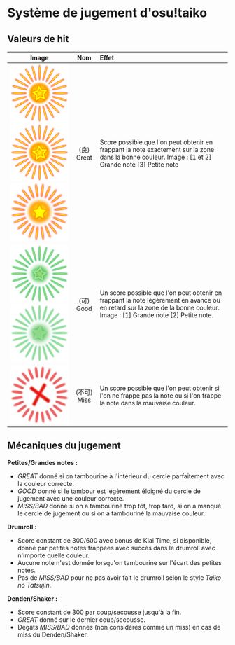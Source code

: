 # Système de jugement d'osu!taiko

## Valeurs de hit

| Image | Nom | Effet |
| :-: | :-: | :-- |
| ![](/wiki/shared/judgement/osu!taiko/taiko-hit300k.png "GREAT") ![](/wiki/shared/judgement/osu!taiko/taiko-hit300g.png "GREAT") ![](/wiki/shared/judgement/osu!taiko/taiko-hit300.png "GREAT") | (良) Great | Score possible que l'on peut obtenir en frappant la note exactement sur la zone dans la bonne couleur. Image : \[1 et 2\] Grande note \[3\] Petite note |
| ![](/wiki/shared/judgement/osu!taiko/taiko-hit100k.png "GOOD") ![](/wiki/shared/judgement/osu!taiko/taiko-hit100.png "GOOD") | (可) Good | Un score possible que l'on peut obtenir en frappant la note légèrement en avance ou en retard sur la zone de la bonne couleur. Image : \[1\] Grande note \[2\] Petite note. |
| ![](/wiki/shared/judgement/osu!taiko/taiko-hit0.png "MISS") | (不可) Miss | Un score possible que l'on peut obtenir si l'on ne frappe pas la note ou si l'on frappe la note dans la mauvaise couleur. |

## Mécaniques du jugement

**Petites/Grandes notes :**

- *GREAT* donné si on tambourine à l'intérieur du cercle parfaitement avec la couleur correcte.
- *GOOD* donné si le tambour est légèrement éloigné du cercle de jugement avec une couleur correcte.
- *MISS/BAD* donné si on a tambouriné trop tôt, trop tard, si on a manqué le cercle de jugement ou si on a tambouriné la mauvaise couleur.

**Drumroll :**

- Score constant de 300/600 avec bonus de Kiai Time, si disponible, donné par petites notes frappées avec succès dans le drumroll avec n'importe quelle couleur.
- Aucune note n'est donnée lorsqu'on tambourine sur l'écart des petites notes.
- Pas de *MISS/BAD* pour ne pas avoir fait le drumroll selon le style *Taiko no Tatsujin*.

**Denden/Shaker :**

- Score constant de 300 par coup/secousse jusqu'à la fin.
- *GREAT* donné sur le dernier coup/secousse.
- Dégâts *MISS/BAD* donnés (non considérés comme un miss) en cas de miss du Denden/Shaker.
